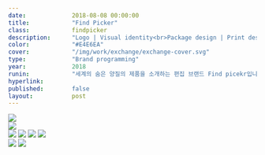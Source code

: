 ```yaml
---
date:             2018-08-08 00:00:00
title:            "Find Picker"
class:            findpicker
description:      "Logo | Visual identity<br>Package design | Print design"
color:            "#E4E6EA"
cover:            "/img/work/exchange/exchange-cover.svg"
type:             "Brand programming"
year:             2018
runin:            "세계의 숨은 양질의 제품을 소개하는 편집 브랜드 Find picekr입니다."
hyperlink:        
published:        false
layout:           post
---
```


<div class="post-content-grid">
  <div class="post-content-column column-2">
    <img class="post-content-screen desktop" src="{{ site.baseurl }}/img/work/exchange/exchange-home-desktop.png" />
  </div>
  <div class="post-content-column column-3">
    <img class="post-content-screen iphone" src="{{ site.baseurl }}/img/work/exchange/exchange-home-mobile.png" />
  </div>
</div>

<div class="post-content-grid">
  <div class="post-content-column column-5">
    <img class="post-content-styleguide lazyload" src="{{ site.baseurl }}/img/work/exchange/exchange-styleguide-1.png" />
    <img class="post-content-styleguide lazyload" src="{{ site.baseurl }}/img/work/exchange/exchange-styleguide-3.png" />
    <img class="post-content-styleguide lazyload" src="{{ site.baseurl }}/img/work/exchange/exchange-styleguide-5.png" />
    <img class="post-content-styleguide lazyload" src="{{ site.baseurl }}/img/work/exchange/exchange-styleguide-6.png" />
  </div>
  <div class="post-content-column column-5">
    <img class="post-content-styleguide lazyload" src="{{ site.baseurl }}/img/work/exchange/exchange-styleguide-2.png" />
    <img class="post-content-styleguide lazyload" src="{{ site.baseurl }}/img/work/exchange/exchange-styleguide-4.png" />
  </div>
</div>
